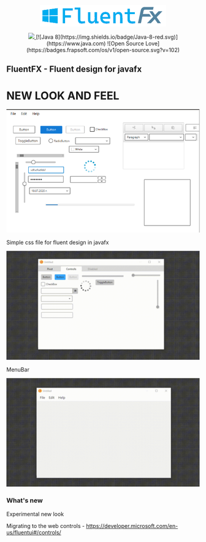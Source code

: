 <p align="center">
    <img src="./logo.png"/>
</div>

<p align="center">
    <a href="LICENSE">
      <img src="https://img.shields.io/badge/License-MIT-yellow.svg">
    </a>
    [![Java 8](https://img.shields.io/badge/Java-8-red.svg)](https://www.java.com)
    ![Open Source Love](https://badges.frapsoft.com/os/v1/open-source.svg?v=102)
</p>

## FluentFX - Fluent design for javafx

# NEW LOOK AND FEEL

<img src="./Experimental_look.png"/>

Simple css file for fluent design in javafx

![Gif](https://github.com/Ivan-Kalatchev/FluentFX/blob/master/Preview.gif?raw=true)

MenuBar

![Gif](https://github.com/Ivan-Kalatchev/FluentFX/blob/master/menu.gif?raw=true)

### What's new
Experimental new look 

Migrating to the web controls - https://developer.microsoft.com/en-us/fluentui#/controls/
